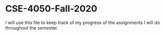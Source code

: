 # CSE-4050-Fall-2020
I will use this file to keep track of my progress of the assignments I will do throughout the semester.

